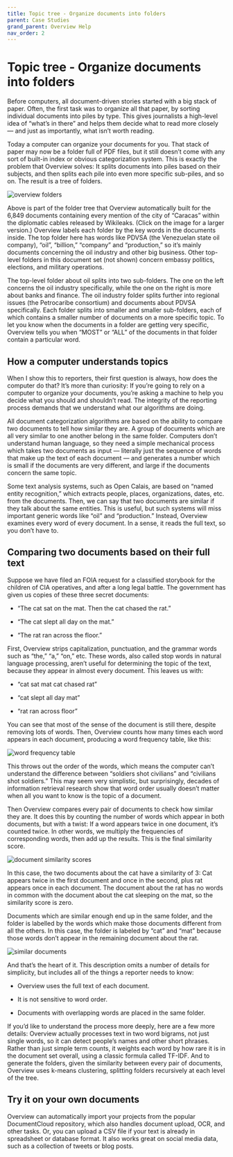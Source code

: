 ```yaml
---
title: Topic tree - Organize documents into folders
parent: Case Studies
grand_parent: Overview Help
nav_order: 2
---
```



# Topic tree - Organize documents into folders

Before computers, all document-driven stories started with a big stack of paper. Often, the first task was to organize all that paper, by sorting individual documents into piles by type. This gives journalists a high-level idea of “what’s in there” and helps them decide what to read more closely — and just as importantly, what isn’t worth reading.

Today a computer can organize your documents for you. That stack of paper may now be a folder full of PDF files, but it still doesn’t come with any sort of built-in index or obvious categorization system. This is exactly the problem that Overview solves: It splits documents into piles based on their subjects, and then splits each pile into even more specific sub-piles, and so on. The result is a tree of folders.

![overview folders](https://blog.overviewdocs.com/wp-content/uploads/2013/04/Overview-Folders.png)

Above is part of the folder tree that Overview automatically built for the 6,849 documents containing every mention of the city of “Caracas” within the diplomatic cables released by Wikileaks. (Click on the image for a larger version.) Overview labels each folder by the key words in the documents inside. The top folder here has words like PDVSA (the Venezuelan state oil company), “oil”, “billion,” “company” and “production,” so it’s mainly documents concerning the oil industry and other big business. Other top-level folders in this document set (not shown) concern embassy politics, elections, and military operations.

The top-level folder about oil splits into two sub-folders. The one on the left concerns the oil industry specifically, while the one on the right is more about banks and finance. The oil industry folder splits further into regional issues (the Petrocaribe consortium) and documents about PDVSA specifically. Each folder splits into smaller and smaller sub-folders, each of which contains a smaller number of documents on a more specific topic. To let you know when the documents in a folder are getting very specific, Overview tells you when “MOST” or “ALL” of the documents in that folder contain a particular word.

## How a computer understands topics

When I show this to reporters, their first question is always, how does the computer do that? It’s more than curiosity: If you’re going to rely on a computer to organize your documents, you’re asking a machine to help you decide what you should and shouldn’t read. The integrity of the reporting process demands that we understand what our algorithms are doing.

All document categorization algorithms are based on the ability to compare two documents to tell how similar they are. A group of documents which are all very similar to one another belong in the same folder. Computers don’t understand human language, so they need a simple mechanical process which takes two documents as input — literally just the sequence of words that make up the text of each document — and generates a number which is small if the documents are very different, and large if the documents concern the same topic.

Some text analysis systems, such as Open Calais, are based on “named entity recognition,” which extracts people, places, organizations, dates, etc. from the documents. Then, we can say that two documents are similar if they talk about the same entities. This is useful, but such systems will miss important generic words like “oil” and “production.” Instead, Overview examines every word of every document. In a sense, it reads the full text, so you don’t have to.

## Comparing two documents based on their full text

Suppose we have filed an FOIA request for a classified storybook for the children of CIA operatives, and after a long legal battle. The government has given us copies of these three secret documents:

* “The cat sat on the mat. Then the cat chased the rat.”

* “The cat slept all day on the mat.”

* “The rat ran across the floor.”

First, Overview strips capitalization, punctuation, and the grammar words such as “the,” “a,” “on,” etc. These words, also called stop words in natural language processing, aren’t useful for determining the topic of the text, because they appear in almost every document. This leaves us with:

* “cat sat mat cat chased rat”

* “cat slept all day mat”

* “rat ran across floor”

You can see that most of the sense of the document is still there, despite removing lots of words. Then, Overview counts how many times each word appears in each document, producing a word frequency table, like this:

![word frequency table](https://blog.overviewdocs.com/wp-content/uploads/2013/04/Word-frequency-table.png)

This throws out the order of the words, which means the computer can’t understand the difference between “soldiers shot civilians” and “civilians shot soldiers.” This may seem very simplistic, but surprisingly, decades of information retrieval research show that word order usually doesn’t matter when all you want to know is the topic of a document.

Then Overview compares every pair of documents to check how similar they are. It does this by counting the number of words which appear in both documents, but with a twist: If a word appears twice in one document, it’s counted twice. In other words, we multiply the frequencies of corresponding words, then add up the results. This is the final similarity score.

![document similarity scores](https://blog.overviewdocs.com/wp-content/uploads/2013/04/Document-similarity-scores.png)

In this case, the two documents about the cat have a similarity of 3: Cat appears twice in the first document and once in the second, plus rat appears once in each document. The document about the rat has no words in common with the document about the cat sleeping on the mat, so the similarity score is zero.

Documents which are similar enough end up in the same folder, and the folder is labelled by the words which make those documents different from all the others. In this case, the folder is labeled by “cat” and “mat” because those words don’t appear in the remaining document about the rat.

![similar documents](https://blog.overviewdocs.com/wp-content/uploads/2013/04/Similar-documents.png)

And that’s the heart of it. This description omits a number of details for simplicity, but includes all of the things a reporter needs to know:

* Overview uses the full text of each document.

* It is not sensitive to word order.

* Documents with overlapping words are placed in the same folder.

If you’d like to understand the process more deeply, here are a few more details: Overview actually processes text in two word bigrams, not just single words, so it can detect people’s names and other short phrases. Rather than just simple term counts, it weights each word by how rare it is in the document set overall, using a classic formula called TF-IDF. And to generate the folders, given the similarity between every pair of documents, Overview uses k-means clustering, splitting folders recursively at each level of the tree.

## Try it on your own documents

Overview can automatically import your projects from the popular DocumentCloud repository, which also handles document upload, OCR, and other tasks. Or, you can upload a CSV file if your text is already in spreadsheet or database format. It also works great on social media data, such as a collection of tweets or blog posts.
